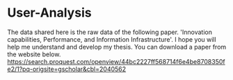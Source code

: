 # User-Analysis
The data shared here is the raw data of the following paper. 'Innovation capabilities, Performance, and Information Infrastructure'. I hope you will help me understand and develop my thesis. You can download a paper from the website below. 
https://search.proquest.com/openview/44bc2227ff568714f6e4be8708350fe2/1?pq-origsite=gscholar&cbl=2040562
